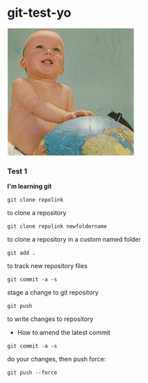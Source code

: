 # git-test-yo

![jambalaya](https://raw.githubusercontent.com/ivandorte/git-test-yo/master/avatar.png) 


### Test 1

**I'm learning git**


```
git clone repolink
```
to clone a repository


```
git clone repolink newfoldername
```
to clone a repository in a custom named folder


```
git add .
```
to track new repository files


```
git commit -a -s
```
stage a change to git repository


```
git push
```
to write changes to repository


- How to amend the latest commit

```
git commit -a -s
```

do your changes, then push force:

```
git push --force
```
